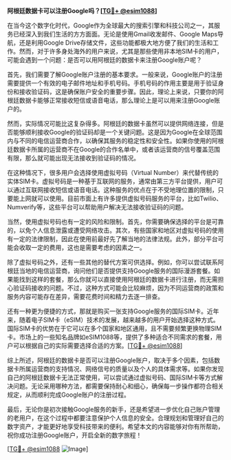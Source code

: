 **阿根廷数据卡可以注册Google吗？[[TG💪+ @esim1088](https://t.me/s/esim1088)]**

在当今这个数字化时代，Google作为全球最大的搜索引擎和科技公司之一，其服务已经深入到我们生活的方方面面。无论是使用Gmail收发邮件、Google Maps导航，还是利用Google Drive存储文件，这些功能都极大地方便了我们的生活和工作。然而，对于许多身处海外的用户来说，尤其是那些使用非本地SIM卡的用户，可能会遇到一个问题：是否可以用阿根廷的数据卡来注册Google账户呢？

首先，我们需要了解Google账户注册的基本要求。一般来说，Google账户的注册需要提供一个有效的电子邮件地址和手机号码。手机号码的作用主要是用于验证身份和接收验证码，这是确保账户安全的重要步骤。因此，理论上来说，只要你的阿根廷数据卡能够正常接收短信或语音电话，那么理论上是可以用来注册Google账户的。

然而，实际情况可能比这复杂得多。阿根廷的数据卡虽然可以提供网络连接，但是否能够顺利接收Google的验证码却是一个关键问题。这是因为Google在全球范围内与不同的电信运营商合作，以确保其服务的稳定性和安全性。如果你使用的阿根廷数据卡所属的运营商不在Google的合作名单中，或者该运营商的信号覆盖范围有限，那么就可能出现无法接收到验证码的情况。

在这种情况下，很多用户会选择使用虚拟号码（Virtual Number）来代替传统的实体SIM卡。虚拟号码是一种基于互联网的服务，通常由第三方平台提供，用户可以通过互联网接收短信或语音电话。这种服务的优点在于不受地理位置的限制，只要能上网就可以使用。目前市面上有许多提供虚拟号码服务的平台，比如Twilio、Numverify等，这些平台可以帮助用户解决无法接收验证码的问题。

当然，使用虚拟号码也有一定的风险和限制。首先，你需要确保选择的平台是可靠的，以免个人信息泄露或遭受网络攻击。其次，有些国家和地区对虚拟号码的使用有一定的法律限制，因此在使用前最好先了解当地的法律法规。此外，部分平台可能会收取一定的费用，这也是需要考虑的因素之一。

除了虚拟号码之外，还有一些其他的替代方案可供选择。例如，你可以尝试联系阿根廷当地的电信运营商，询问他们是否提供支持Google服务的国际漫游套餐。如果能找到这样的套餐，那么你就可以直接使用阿根廷的数据卡进行注册，而无需担心验证码接收的问题。不过，这种方式可能会比较麻烦，因为不同运营商的政策和服务内容可能存在差异，需要花费时间和精力去逐一排查。

还有一种更为便捷的方式，那就是购买一张支持Google服务的国际SIM卡。近年来，随着电子SIM卡（eSIM）技术的发展，越来越多的用户开始选择这种方式。国际SIM卡的优势在于它可以在多个国家和地区通用，且不需要频繁更换物理SIM卡。市场上的一些知名品牌如eSIM1088等，提供了多种适合不同需求的套餐，用户可以根据自己的实际需要选择合适的方案。[[TG💪+ @esim1088](https://t.me/s/esim1088)]

综上所述，阿根廷的数据卡是否可以注册Google账户，取决于多个因素，包括数据卡所属运营商的支持情况、网络信号的质量以及个人的具体需求等。如果你发现自己的阿根廷数据卡无法正常使用，可以尝试通过虚拟号码、国际SIM卡等方式解决问题。无论采用哪种方法，都需要保持耐心和细心，确保每一步操作都符合相关规定，从而顺利完成Google账户的注册过程。

最后，无论你是初次接触Google服务的新手，还是希望进一步优化自己账户管理的老用户，在这个过程中都要注意保护个人信息的安全。合理规划和管理好自己的数字资产，才能更好地享受科技带来的便利。希望本文的内容能够对你有所帮助，祝你成功注册Google账户，开启全新的数字旅程！

[[TG💪+ @esim1088](https://t.me/s/esim1088) ![Image](https://i.postimg.cc/4NQfJmqS/Snipaste-2025-05-13-00-14-12.png)]